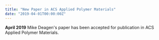 ```yaml
---
title: "New Paper in ACS Applied Polymer Materials"
date: "2019-04-01T00:00:00Z"
---
```

**April 2019** Mike Deagen's paper has been accepted for publication in ACS Applied Polymer Materials.